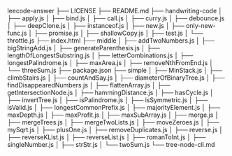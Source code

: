 leecode-answer
├── LICENSE
├── README.md
├── handwriting-code
│   ├── apply.js
│   ├── bind.js
│   ├── call.js
│   ├── curry.js
│   ├── debounce.js
│   ├── deepClone.js
│   ├── instanceof.js
│   ├── new.js
│   ├── only-new-func.js
│   ├── promise.js
│   ├── shallowCopy.js
│   ├── test.js
│   └── throttle.js
├── index.html
├── middle
│   ├── addTwoNumbers.js
│   ├── bigStringAdd.js
│   ├── generateParenthesis.js
│   ├── lengthOfLongestSubstring.js
│   ├── letterCombinations.js
│   ├── longestPalindrome.js
│   ├── maxArea.js
│   ├── removeNthFromEnd.js
│   └── threeSum.js
├── package.json
├── simple
│   ├── MinStack.js
│   ├── climbStairs.js
│   ├── countAndSay.js
│   ├── diameterOfBinaryTree.js
│   ├── findDisappearedNumbers.js
│   ├── flattenArray.js
│   ├── getIntersectionNode.js
│   ├── hammingDistance.js
│   ├── hasCycle.js
│   ├── invertTree.js
│   ├── isPalindrome.js
│   ├── isSymmetric.js
│   ├── isValid.js
│   ├── longestCommonPrefix.js
│   ├── majorityElement.js
│   ├── maxDepth.js
│   ├── maxProfit.js
│   ├── maxSubArray.js
│   ├── merge.js
│   ├── mergeTrees.js
│   ├── mergeTwoLists.js
│   ├── moveZeroes.js
│   ├── mySqrt.js
│   ├── plusOne.js
│   ├── removeDuplicates.js
│   ├── reverse.js
│   ├── reverseKList.js
│   ├── reverseList.js
│   ├── romanToInt.js
│   ├── singleNumber.js
│   ├── strStr.js
│   └── twoSum.js
└── tree-node-cli.md
